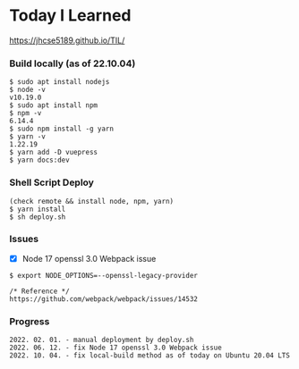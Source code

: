 # Today I Learned

https://jhcse5189.github.io/TIL/


### Build locally (as of 22.10.04)

```
$ sudo apt install nodejs
$ node -v
v10.19.0
$ sudo apt install npm
$ npm -v
6.14.4
$ sudo npm install -g yarn
$ yarn -v
1.22.19
$ yarn add -D vuepress
$ yarn docs:dev
```

### Shell Script Deploy

```
(check remote && install node, npm, yarn)
$ yarn install
$ sh deploy.sh
```

### Issues

- [x] Node 17 openssl 3.0 Webpack issue

```
$ export NODE_OPTIONS=--openssl-legacy-provider

/* Reference */
https://github.com/webpack/webpack/issues/14532
```

### Progress

```
2022. 02. 01. - manual deployment by deploy.sh
2022. 06. 12. - fix Node 17 openssl 3.0 Webpack issue
2022. 10. 04. - fix local-build method as of today on Ubuntu 20.04 LTS
```
